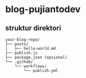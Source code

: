 # blog-pujiantodev

## struktur direktori

```
your-blog-repo/
├── posts/
│   ├── hello-world.md
├── publish.js
├── package.json (opsional)
└── .github/
    └── workflows/
        └── publish.yml
```
